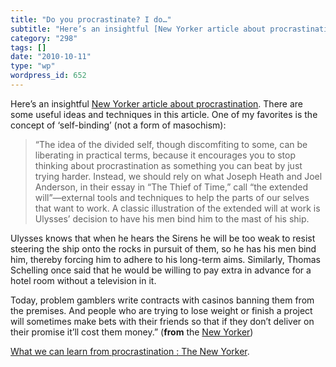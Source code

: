 ```yaml
---
title: "Do you procrastinate? I do…"
subtitle: "Here’s an insightful [New Yorker article about procrastination](http://www.newyorker.com/arts/critic..."
category: "298"
tags: []
date: "2010-10-11"
type: "wp"
wordpress_id: 652
---
```

Here’s an insightful [New Yorker article about procrastination](http://www.newyorker.com/arts/critics/books/2010/10/11/101011crbo_books_surowiecki?currentPage=all). There are some useful ideas and techniques in this article. One of my favorites is the concept of ‘self-binding’ (not a form of masochism):
> “The idea of the divided self, though discomfiting to some, can be liberating in practical terms, because it encourages you to stop thinking about procrastination as something you can beat by just trying harder. Instead, we should rely on what Joseph Heath and Joel Anderson, in their essay in “The Thief of Time,” call “the extended will”—external tools and techniques to help the parts of our selves that want to work. A classic illustration of the extended will at work is Ulysses’ decision to have his men bind him to the mast of his ship.

Ulysses knows that when he hears the Sirens he will be too weak to resist steering the ship onto the rocks in pursuit of them, so he has his men bind him, thereby forcing him to adhere to his long-term aims. Similarly, Thomas Schelling once said that he would be willing to pay extra in advance for a hotel room without a television in it.

Today, problem gamblers write contracts with casinos banning them from the premises. And people who are trying to lose weight or finish a project will sometimes make bets with their friends so that if they don’t deliver on their promise it’ll cost them money.” (**from** the [New Yorker](http://www.newyorker.com/arts/critics/books/2010/10/11/101011crbo_books_surowiecki?currentPage=all#ixzz123hefY84))

[What we can learn from procrastination : The New Yorker](http://www.newyorker.com/arts/critics/books/2010/10/11/101011crbo_books_surowiecki?currentPage=all).